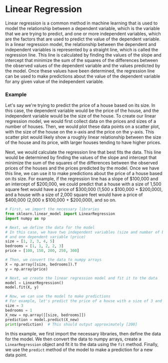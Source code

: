 # Linear Regression

Linear regression is a common method in machine learning that is used to model the relationship between a dependent variable, which is the variable that we are trying to predict, and one or more independent variables, which are the factors that are used to predict the value of the dependent variable. In a linear regression model, the relationship between the dependent and independent variables is represented by a straight line, which is called the regression line. This line is calculated by finding the values of the slope and intercept that minimize the sum of the squares of the differences between the observed values of the dependent variable and the values predicted by the model. Once these values have been determined, the regression line can be used to make predictions about the value of the dependent variable for any given value of the independent variable.

### Example

Let's say we're trying to predict the price of a house based on its size. In this case, the dependent variable would be the price of the house, and the independent variable would be the size of the house. To create our linear regression model, we would first collect data on the prices and sizes of a number of houses. Then, we would plot these data points on a scatter plot, with the size of the house on the x-axis and the price on the y-axis. This scatter plot would likely show a roughly linear relationship between the size of the house and its price, with larger houses tending to have higher prices.

Next, we would calculate the regression line that best fits the data. This line would be determined by finding the values of the slope and intercept that minimize the sum of the squares of the differences between the observed prices of the houses and the prices predicted by the model. Once we have this line, we can use it to make predictions about the price of a house based on its size. For example, if the regression line has a slope of $100,000 and an intercept of $200,000, we could predict that a house with a size of 1,500 square feet would have a price of $300,000 (1,500 x $100,000 + $200,000), and a house with a size of 2,000 square feet would have a price of $400,000 (2,000 x $100,000 + $200,000), and so on.



```python
# First, we import the necessary libraries
from sklearn.linear_model import LinearRegression
import numpy as np

# Next, we define the data for the model
# In this case, we have two independent variables (size and number of bedrooms)
# and one dependent variable (price)
size = [1, 2, 3, 4, 5]
bedrooms = [1, 1, 2, 2, 3]
price = [100, 150, 200, 250, 300]

# Then, we convert the data to numpy arrays
X = np.array([size, bedrooms]).T
y = np.array(price)

# Next, we create the linear regression model and fit it to the data
model = LinearRegression()
model.fit(X, y)

# Now, we can use the model to make predictions
# For example, let's predict the price of a house with a size of 3 and 1 bedroom
size = 3
bedrooms = 1
X_new = np.array([[size, bedrooms]])
prediction = model.predict(X_new)
print(prediction)  # This should output approximately [200]
```

In this example, we first import the necessary libraries, then define the data for the model. We then convert the data to numpy arrays, create a `LinearRegression` object and fit it to the data using the `fit` method. Finally, we use the `predict` method of the model to make a prediction for a new data point.
